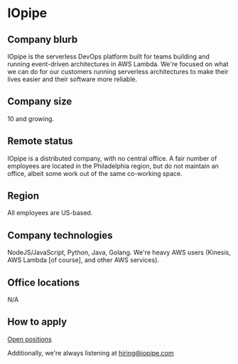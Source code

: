 # IOpipe

## Company blurb

IOpipe is the serverless DevOps platform built for teams building and running event-driven architectures in AWS Lambda. We're focused on what we can do for our customers running serverless architectures to make their lives easier and their software more reliable.

## Company size

10 and growing.

## Remote status

IOpipe is a distributed company, with no central office. A fair number of employees are located in the Philadelphia region, but do not maintain an office, albeit some work out of the same co-working space.

## Region

All employees are US-based.

## Company technologies

NodeJS/JavaScript, Python, Java, Golang. We're heavy AWS users (Kinesis, AWS Lambda [of course], and other AWS services).

## Office locations

N/A

## How to apply

[Open positions](https://angel.co/iopipe)

Additionally, we're always listening at hiring@iopipe.com
